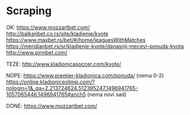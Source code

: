 # Scraping

OK:
https://www.mozzartbet.com/
http://balkanbet.co.rs/site/kladjenje/kvote
https://www.maxbet.rs/bet/#/home/leaguesWithMatches
https://meridianbet.rs/sr/kladjenje-kvote/danasnji-mecevi-ponuda-kvota
http://www.pinnbet.com/

TEZE:
http://www.kladionicasoccer.com/kvote/

NOPE: 
https://www.premier-kladionica.com/ponuda/  (nema 0-2)
https://online.kladioniceolimp.com/?nologin=1&_ga=2.213724624.512395247.1496941765-1057065446.1496941765#anch5 (nema novi sad)


DONE:
https://www.mozzartbet.com/
